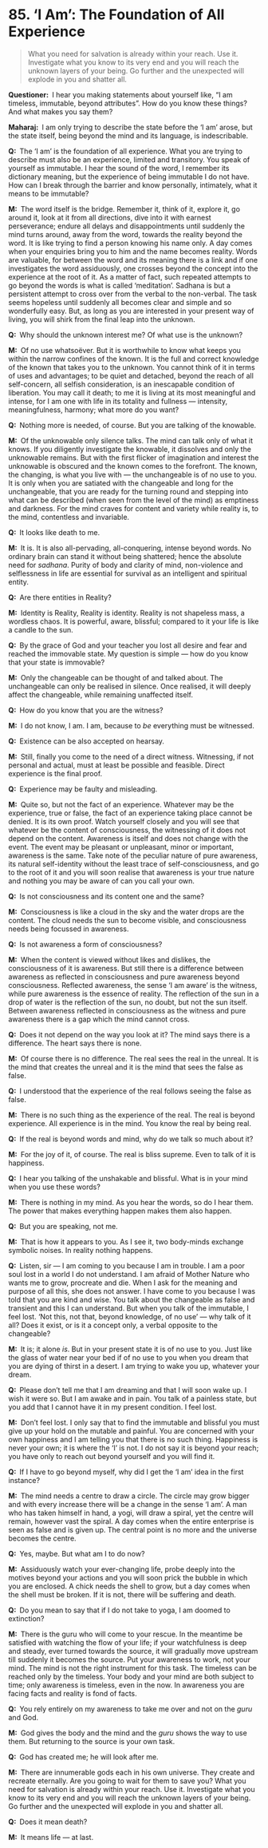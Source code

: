 # 85. ‘I Am’: The Foundation of All Experience

>What you need for salvation is already within your reach. 
Use it. 
Investigate what you know to its very end and you will reach the unknown layers of your being. 
Go further and the unexpected will explode in you and shatter all.

**Questioner:**&ensp;I hear you making statements about yourself like, “I am timeless, immutable, beyond
attributes”. 
How do you know these things? 
And what makes you say them?

**Maharaj:**&ensp;I am only trying to describe the state before the ‘I am’ arose, but the state itself, being
beyond the mind and its language, is indescribable.

**Q:**&ensp;The ‘I am’ is the foundation of all experience. 
What you are trying to describe must also be an experience, limited and transitory. 
You speak of yourself as immutable. 
I hear the sound of the word, I remember its dictionary meaning, but the experience of being immutable I do not have. 
How can I break through the barrier and know personally, intimately, what it means to be immutable?

**M:**&ensp;The word itself is the bridge. 
Remember it, think of it, explore it, go around it, look at it from all directions, dive into it with earnest perseverance; endure all delays and disappointments until suddenly the mind turns around, away from the word, towards the reality beyond the word. 
It is like trying to find a person knowing his name only. 
A day comes when your enquiries bring you to him and the name becomes reality. 
Words are valuable, for between the word and its meaning there is a link and if one investigates the word assiduously, one crosses beyond the concept into the experience at the root of it. 
As a matter of fact, such repeated attempts to go beyond the words is what is called ‘meditation’. 
<span data-tippy-content="The practice which produces success, <em>siddhi</em>.">Sadhana</span> is but a persistent attempt to cross over from the verbal to the non-verbal. 
The task seems hopeless until suddenly all becomes clear and simple and so wonderfully easy. 
But, as long as you are interested in your present way of living, you will shirk from the final leap into the unknown.

**Q:**&ensp;Why should the unknown interest me? 
Of what use is the unknown?

**M:**&ensp;Of no use whatsoëver. 
But it is worthwhile to know what keeps you within the narrow confines of the known. 
It is the full and correct knowledge of the known that takes you to the unknown. 
You cannot think of it in terms of uses and advantages; to be quiet and detached, beyond the reach of all self-concern, all selfish consideration, is an inescapable condition of liberation. 
You may call it death; to me it is living at its most meaningful and intense, for I am one with life in its totality and fullness — intensity, meaningfulness, harmony; what more do you want?

**Q:**&ensp;Nothing more is needed, of course. 
But you are talking of the knowable.

**M:**&ensp;Of the unknowable only silence talks. 
The mind can talk only of what it knows. 
If you diligently investigate the knowable, it dissolves and only the unknowable remains. 
But with the first flicker of imagination and interest the unknowable is obscured and the known comes to the forefront. The known, the changing, is what you live with — the unchangeable is of no use to you. 
It is only when you are satiated with the changeable and long for the unchangeable, that you are ready for the turning round and stepping into what can be described (when seen from the level of the mind) as emptiness and darkness. 
For the mind craves for content and variety while reality is, to the mind, contentless and invariable.

**Q:**&ensp;It looks like death to me.

**M:**&ensp;It is. 
It is also all-pervading, all-conquering, intense beyond words. 
No ordinary brain can stand it without being shattered; hence the absolute need for *sadhana*. 
Purity of body and clarity of mind, non-violence and selflessness in life are essential for survival as an intelligent and spiritual entity.

**Q:**&ensp;Are there entities in Reality?

**M:**&ensp;Identity is Reality, Reality is identity. 
Reality is not shapeless mass, a wordless chaos. 
It is powerful, aware, blissful; compared to it your life is like a candle to the sun.

**Q:**&ensp;By the grace of God and your teacher you lost all desire and fear and reached the immovable state. 
My question is simple — how do you know that your state is immovable?

**M:**&ensp;Only the changeable can be thought of and talked about. 
The unchangeable can only be realised in silence. 
Once realised, it will deeply affect the changeable, while remaining unaffected itself.

**Q:**&ensp;How do you know that you are the witness?

**M:**&ensp;I do not know, I am. 
I am, because to *be* everything must be witnessed.

**Q:**&ensp;Existence can be also accepted on hearsay.

**M:**&ensp;Still, finally you come to the need of a direct witness. 
Witnessing, if not personal and actual, must at least be possible and feasible. 
Direct experience is the final proof.

**Q:**&ensp;Experience may be faulty and misleading.

**M:**&ensp;Quite so, but not the fact of an experience. 
Whatever may be the experience, true or false, the fact of an experience taking place cannot be denied. 
It is its own proof. 
Watch yourself closely and you will see that whatever be the content of consciousness, the witnessing of it does not depend on the content. 
Awareness is itself and does not change with the event. 
The event may be pleasant or unpleasant, minor or important, awareness is the same. 
Take note of the peculiar nature of pure awareness, its natural self-identity without the least trace of self-consciousness, and go to the root of it and you will soon realise that awareness is your true nature and nothing you may be aware of can you call your own.

**Q:**&ensp;Is not consciousness and its content one and the same?

**M:**&ensp;Consciousness is like a cloud in the sky and the water drops are the content. 
The cloud needs the sun to become visible, and consciousness needs being focussed in awareness.

**Q:**&ensp;Is not awareness a form of consciousness?

**M:**&ensp;When the content is viewed without likes and dislikes, the consciousness of it is awareness. 
But still there is a difference between awareness as reflected in consciousness and pure awareness beyond consciousness. 
Reflected awareness, the sense ‘I am aware’ is the witness, while pure awareness is the essence of reality. 
The reflection of the sun in a drop of water is the reflection of the sun, no doubt, but not the sun itself. 
Between awareness reflected in consciousness as the witness and pure awareness there is a gap which the mind cannot cross.

**Q:**&ensp;Does it not depend on the way you look at it? 
The mind says there is a difference. 
The heart says there is none.

**M:**&ensp;Of course there is no difference. 
The real sees the real in the unreal. 
It is the mind that creates the unreal and it is the mind that sees the false as false.

**Q:**&ensp;I understood that the experience of the real follows seeing the false as false.

**M:**&ensp;There is no such thing as the experience of the real. 
The real is beyond experience. 
All experience is in the mind. 
You know the real by being real.

**Q:**&ensp;If the real is beyond words and mind, why do we talk so much about it?

**M:**&ensp;For the joy of it, of course. 
The real is bliss supreme. 
Even to talk of it is happiness.

**Q:**&ensp;I hear you talking of the unshakable and blissful. 
What is in your mind when you use these words?

**M:**&ensp;There is nothing in my mind. 
As you hear the words, so do I hear them. 
The power that makes everything happen makes them also happen.

**Q:**&ensp;But you are speaking, not me.

**M:**&ensp;That is how it appears to you. 
As I see it, two body-minds exchange symbolic noises. In reality nothing happens.

**Q:**&ensp;Listen, sir — I am coming to you because I am in trouble. 
I am a poor soul lost in a world I do not understand. 
I am afraid of Mother Nature who wants me to grow, procreate and die. 
When I ask for the meaning and purpose of all this, she does not answer. 
I have come to you because I was told that you are kind and wise. 
You talk about the changeable as false and transient and this I can understand. 
But when you talk of the immutable, I feel lost. 
‘Not this, not that, beyond knowledge, of no use’ — why talk of it all? 
Does it exist, or is it a concept only, a verbal opposite to the changeable?

**M:**&ensp;It is; it alone *is*. 
But in your present state it is of no use to you. 
Just like the glass of water near your bed if of no use to you when you dream that you are dying of thirst in a desert. 
I am trying to wake you up, whatever your dream.

**Q:**&ensp;Please don’t tell me that I am dreaming and that I will soon wake up. 
I wish it were so. 
But I am awake and in pain. 
You talk of a painless state, but you add that I cannot have it in my present condition. 
I feel lost.

**M:**&ensp;Don’t feel lost. 
I only say that to find the immutable and blissful you must give up your hold on the mutable and painful. 
You are concerned with your own happiness and I am telling you that there is no such thing. 
Happiness is never your own; it is where the ‘I’ is not. 
I do not say it is beyond your reach; you have only to reach out beyond yourself and you will find it.

**Q:**&ensp;If I have to go beyond myself, why did I get the ‘I am’ idea in the first instance?

**M:**&ensp;The mind needs a centre to draw a circle. 
The circle may grow bigger and with every increase there will be a change in the sense ‘I am’. 
A man who has taken himself in hand, a <span data-tippy-content="One who practices <em>yoga</em>.">yogi</span>, will draw a spiral, yet the centre will remain, however vast the spiral. 
A day comes when the entire enterprise is seen as false and is given up. 
The central point is no more and the universe becomes the centre.

**Q:**&ensp;Yes, maybe. But what am I to do now?

**M:**&ensp;Assiduously watch your ever-changing life, probe deeply into the motives beyond your actions and you will soon prick the bubble in which you are enclosed. 
A chick needs the shell to grow, but a day comes when the shell must be broken. 
If it is not, there will be suffering and death.

**Q:**&ensp;Do you mean to say that if I do not take to <span data-tippy-content="One of the six systems of the Hindu philosophy (from <em>yoj</em>, to yoke or join). <em>Yoga</em> teaches the means by which the individual spirit (<em>jivatma</em>) can be joined or united with the universal spirit (<em>Paramatma</em>).">yoga</span>, I am doomed to extinction?

**M:**&ensp;There is the <span data-tippy-content="Spiritual teacher, preceptor.">guru</span> who will come to your rescue. 
In the meantime be satisfied with watching the flow of your life; if your watchfulness is deep and steady, ever turned towards the source, it will gradually move upstream till suddenly it becomes the source. 
Put your awareness to work, not your mind. 
The mind is not the right instrument for this task. 
The timeless can be reached only by the timeless. 
Your body and your mind are both subject to time; only awareness is timeless, even in the now. 
In awareness you are facing facts and reality is fond of facts.

**Q:**&ensp;You rely entirely on my awareness to take me over and not on the *guru* and God.

**M:**&ensp;God gives the body and the mind and the *guru* shows the way to use them. 
But returning to the source is your own task.

**Q:**&ensp;God has created me; he will look after me.

**M:**&ensp;There are innumerable gods each in his own universe. 
They create and recreate eternally. 
Are you going to wait for them to save you? 
What you need for salvation is already within your reach. 
Use it. 
Investigate what you know to its very end and you will reach the unknown layers of your being. 
Go further and the unexpected will explode in you and shatter all.

**Q:**&ensp;Does it mean death?

**M:**&ensp;It means life — at last.


<script>
export default {
  props: ["slot-key"],
  mounted () {
    tippy("[data-tippy-content]", {allowHTML: true});
  }
}
</script>
